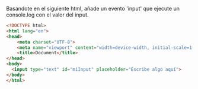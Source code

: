 Basandote en el siguiente html, añade un evento 'input' que ejecute un console.log con el valor del input.

```html
<!DOCTYPE html>
<html lang="en">
<head>
    <meta charset="UTF-8">
    <meta name="viewport" content="width=device-width, initial-scale=1.0">
    <title>Document</title>
</head>
<body>
  <input type="text" id="miInput" placeholder="Escribe algo aquí">
</body>
</html>
```